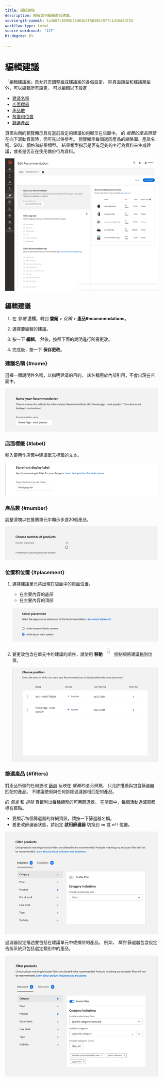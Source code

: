 ```yaml
---
title: 編輯建議
description: 瞭解如何編輯產品建議。
source-git-commit: 4ad607c8595b25d01b5f5020b787fc1d35d4df25
workflow-type: tm+mt
source-wordcount: '427'
ht-degree: 0%

---
```


# 編輯建議

「編輯建議案」頁允許您調整組成建議案的各個設定。 除頁面類型和建議類型外，可以編輯所有設定。 可以編輯以下設定：

- [建議名稱](#name)
- [店面標籤](#label)
- [產品數](#number)
- [放置和位置](#placement)
- [篩選產品](#filters)

頁面右側的預覽顯示具有當前設定的建議如何顯示在店面中。 的 _推薦的產品預覽_ 在向下滾動頁面時，仍可見以供參考。 預覽顯示每個返回產品的縮略圖、產品名稱、SKU、價格和結果類型。 結果類型指示是否有足夠的主行為資料來生成建議，或者是否正在使用備份行為資料。

![編輯Recommendations](assets/edit-recommendation.png)

## 編輯建議

1. 在 _管理_ 邊欄，轉到 **營銷** > _促銷_ > **產品Recommendations**。

1. 選擇要編輯的建議。

1. 按一下 **編輯**。 然後，按照下面的說明進行所需更改。

1. 完成後，按一下 **保存更改**。

### 建議名稱 {#name}

選擇一個說明性名稱，以指明建議的目的。 該名稱用於內部引用，不會出現在店面中。

![編輯名稱](assets/edit-name.png)

### 店面標籤 {#label}

輸入要用作店面中建議單元標籤的文本。

![編輯標籤](assets/edit-storefront-label.png)

### 產品數 {#number}

調整滑塊以在推薦單元中顯示多達20個產品。

![編輯產品數](assets/edit-number-of-products.png)

### 位置和位置 {#placement}

1. 選擇建議單元將出現在店面中的頁面位置。

   - 在主要內容的底部
   - 在主要內容的頂部

   ![編輯放置](assets/edit-placement.png)

1. 要更改包含在單元中的建議的順序，請使用 **移動** ![移動選擇器](assets/icon-move.png) 控制項將建議拖到位置。

   ![編輯職位](assets/edit-position.png)

### 篩選產品 {#filters}

對產品所做的任何更改 [篩選](filters.md) 反映在 _推薦的產品預覽_。 只允許推薦與包含篩選器匹配的產品。 不建議使用與任何排除過濾器相匹配的產品。

的 _包含_ 和 _排除_ 頁籤列出每種類型的可用篩選器。 在清單中，每個活動過濾器都標有藍點。

- 要顯示每個篩選器的詳細資訊，請按一下篩選器名稱。
- 要更改篩選器狀態，請設定 **啟用篩選器** 切換到 `on` 或 `off` 位置。

![編輯篩選器](assets/edit-filters.png)

過濾器設定描述要包括在建議單元中或排除的產品。 例如， _類別_ 篩選器包含設定告訴系統只包括選定類別中的產品。

![編輯類別篩選器](assets/edit-filter-category.png)
